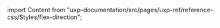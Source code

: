 
import Content from "uxp-documentation/src/pages/uxp-ref/reference-css/Styles/flex-direction";

<Content query="product=xd"/>
